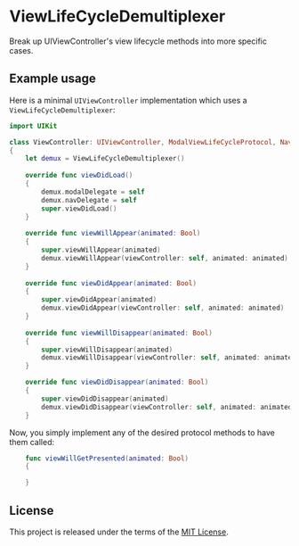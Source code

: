 # ViewLifeCycleDemultiplexer
Break up UIViewController's view lifecycle methods into more specific cases.

## Example usage

Here is a minimal `UIViewController` implementation which uses a `ViewLifeCycleDemultiplexer`:

```swift
import UIKit

class ViewController: UIViewController, ModalViewLifeCycleProtocol, NavigationViewLifeCycleProtocol
{
    let demux = ViewLifeCycleDemultiplexer()
    
    override func viewDidLoad()
    {
        demux.modalDelegate = self
        demux.navDelegate = self
        super.viewDidLoad()
    }
    
    override func viewWillAppear(animated: Bool)
    {
        super.viewWillAppear(animated)
        demux.viewWillAppear(viewController: self, animated: animated)
    }
    
    override func viewDidAppear(animated: Bool)
    {
        super.viewDidAppear(animated)
        demux.viewDidAppear(viewController: self, animated: animated)
    }
    
    override func viewWillDisappear(animated: Bool)
    {
        super.viewWillDisappear(animated)
        demux.viewWillDisappear(viewController: self, animated: animated)
    }

    override func viewDidDisappear(animated: Bool)
    {
        super.viewDidDisappear(animated)
        demux.viewDidDisappear(viewController: self, animated: animated)
    }
```

Now, you simply implement any of the desired protocol methods to have them called:

```swift
    func viewWillGetPresented(animated: Bool)
    {

    }
```

## License

This project is released under the terms of the [MIT License](https://opensource.org/licenses/MIT).
